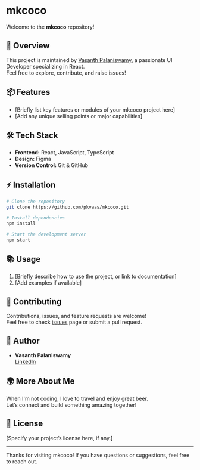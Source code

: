 # mkcoco

Welcome to the **mkcoco** repository!

## 🚀 Overview
This project is maintained by [Vasanth Palaniswamy](https://www.linkedin.com/in/vasanth-palaniswamy/), a passionate UI Developer specializing in React.  
Feel free to explore, contribute, and raise issues!

## 📦 Features
- [Briefly list key features or modules of your mkcoco project here]
- [Add any unique selling points or major capabilities]

## 🛠 Tech Stack
- **Frontend:** React, JavaScript, TypeScript
- **Design:** Figma
- **Version Control:** Git & GitHub

## ⚡ Installation

```bash
# Clone the repository
git clone https://github.com/pkvaas/mkcoco.git

# Install dependencies
npm install

# Start the development server
npm start
```

## 📚 Usage
1. [Briefly describe how to use the project, or link to documentation]
2. [Add examples if available]

## 🤝 Contributing
Contributions, issues, and feature requests are welcome!  
Feel free to check [issues](https://github.com/pkvaas/mkcoco/issues) page or submit a pull request.

## 👤 Author

- **Vasanth Palaniswamy**  
  [LinkedIn](https://www.linkedin.com/in/vasanth-palaniswamy/)

## 🌍 More About Me
When I'm not coding, I love to travel and enjoy great beer.  
Let’s connect and build something amazing together!

## 📝 License
[Specify your project’s license here, if any.]

---

Thanks for visiting mkcoco! If you have questions or suggestions, feel free to reach out.
